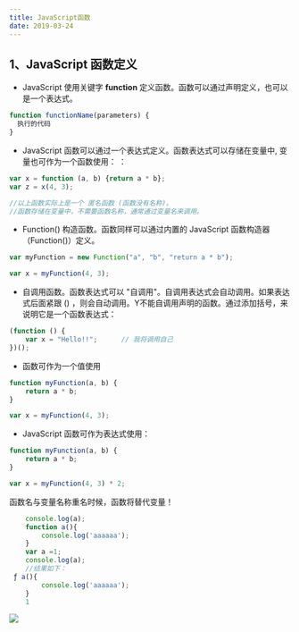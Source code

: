 ```yaml
---
title: JavaScript函数
date: 2019-03-24
---
```



## 1、JavaScript 函数定义

- JavaScript 使用关键字 **function** 定义函数。函数可以通过声明定义，也可以是一个表达式。

```javascript
function functionName(parameters) {        
  执行的代码        
}
```

- JavaScript 函数可以通过一个表达式定义。函数表达式可以存储在变量中, 变量也可作为一个函数使用： ：

```javascript
var x = function (a, b) {return a * b};
var z = x(4, 3);

//以上函数实际上是一个 匿名函数 (函数没有名称)。
//函数存储在变量中，不需要函数名称，通常通过变量名来调用。
```

- Function() 构造函数。函数同样可以通过内置的 JavaScript 函数构造器（Function()）定义。

```javascript
var myFunction = new Function("a", "b", "return a * b");

var x = myFunction(4, 3);
```

- 自调用函数。函数表达式可以 "自调用"。自调用表达式会自动调用。如果表达式后面紧跟 () ，则会自动调用。Y不能自调用声明的函数。通过添加括号，来说明它是一个函数表达式：

```javascript
(function () {
    var x = "Hello!!";      // 我将调用自己
})();
```

- 函数可作为一个值使用

```javascript
function myFunction(a, b) {
    return a * b;
}

var x = myFunction(4, 3);
```

- JavaScript 函数可作为表达式使用： 

```javascript
function myFunction(a, b) {
    return a * b;
}

var x = myFunction(4, 3) * 2;
```







函数名与变量名称重名时候，函数将替代变量！

```javascript
	console.log(a);
	function a(){
		console.log('aaaaaa');
	}
	var a =1;
	console.log(a);
	//结果如下：
 ƒ a(){
		console.log('aaaaaa');
	}
	1
```



![](http://qn.huat.xyz/content/20200406103916.png)





